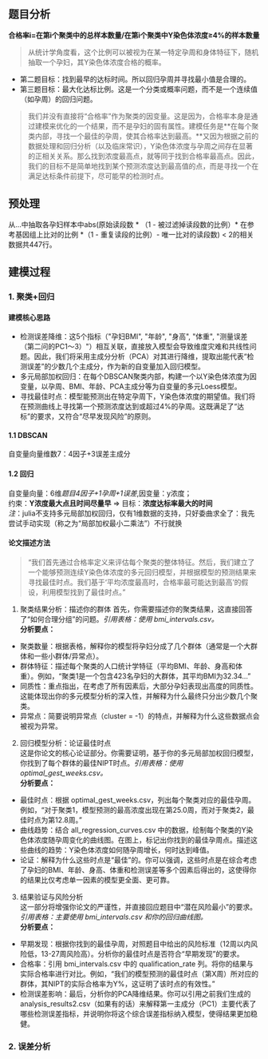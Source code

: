 ## 题目分析
**合格率i​=在第i个聚类中的总样本数量/在第i个聚类中Y染色体浓度≥4%的样本数量​**
>从统计学角度看，这个比例可以被视为在某一特定孕周和身体特征下，随机抽取一个孕妇，其Y染色体浓度合格的概率。
- 第二题目标：找到最早的达标时间。所以回归孕周并寻找最小值是合理的。
- 第三题目标：最大化达标比例。这是一个分类或概率问题，而不是一个连续值（如孕周）的回归问题。
>我们并没有直接将“合格率”作为聚类的因变量。这是因为，合格率本身是通过建模来优化的一个结果，而不是孕妇的固有属性。建模任务是**在每个聚类内部，寻找一个最佳的孕周，使其合格率达到最高。**又因为根据之前的数据处理和回归分析（以及临床常识），Y染色体浓度与孕周之间存在显著的正相关关系。那么找到浓度最高点，就等同于找到合格率最高点。因此，我们的目标不是简单地找到某个预测浓度达到最高值的点，而是寻找一个在满足达标条件前提下，尽可能早的检测时点。

## 预处理
从...中抽取各孕妇样本中abs(原始读段数 * （1 - 被过滤掉读段数的比例）* 在参考基因组上比对的比例 *（1 - 重复读段的比例）- 唯一比对的读段数) < 2的相关数据共447行。 

## 建模过程

### 1. 聚类+回归

#### 建模核心思路
- 检测误差降维：这5个指标（"孕妇BMI", "年龄", "身高", "体重", "测量误差（第二问的PC1～3）"）相互关联，直接放入模型会导致维度灾难和共线性问题。因此，我们将采用主成分分析（PCA）对其进行降维，提取出能代表“检测误差”的少数几个主成分，作为新的自变量加入回归模型。
- 多元局部加权回归：在每个DBSCAN聚类内部，构建一个以Y染色体浓度为因变量，以孕周、BMI、年龄、PCA主成分等为自变量的多元Loess模型。
- 寻找最佳时点：模型能预测出在特定孕周下，Y染色体浓度的期望值。我们将在预测曲线上寻找第一个预测浓度达到或超过4%的孕周。这既满足了“达标”的要求，又符合“尽早发现风险”的原则。

#### 1.1 DBSCAN
自变量向量维数7：4因子+3误差主成分  

#### 1.2 回归
自变量向量：6维*题目4因子+1孕周+1误差*,因变量：y浓度；  
约束：**Y浓度最大点且时间尽量早** => 目标：**浓度达标率最大的时间**  
*注*：julia不支持多元局部加权回归，仅有1维数据的支持，只好委曲求全了：我先尝试手动实现（称之为“局部加权最小二乘法”）不行就换

#### 论文描述方法
>“我们首先通过合格率定义来评估每个聚类的整体特征。然后，我们建立了一个能够预测连续Y染色体浓度的多元回归模型，并根据模型的预测结果来寻找最佳时点。我们基于‘平均浓度最高时，合格率最可能达到最高’的假设，利用模型找到了最佳时点。”  

1. 聚类结果分析：描述你的群体
首先，你需要描述你的聚类结果，这直接回答了“如何合理分组”的问题。*引用表格：使用 bmi_intervals.csv。*  
**分析要点：**  
- 聚类数量：根据表格，解释你的模型将孕妇分成了几个群体（通常是一个大群体和一些小群体/异常点）。
- 群体特征：描述每个聚类的人口统计学特征（平均BMI、年龄、身高和体重）。例如，“聚类1是一个包含423名孕妇的大群体，其平均BMI为32.34...”
- 同质性：重点指出，在考虑了所有因素后，大部分孕妇表现出高度的同质性。这能体现出你的多元模型分析的深入性，并解释为什么最终只分出少数几个聚类。
- 异常点：简要说明异常点（cluster = -1）的特点，并解释为什么这些数据点会被视为异常。
2. 回归模型分析：论证最佳时点  
这是你论文的核心论证部分。你需要证明，基于你的多元局部加权回归模型，你找到了每个群体的最佳NIPT时点。*引用表格：使用 optimal_gest_weeks.csv。*  
**分析要点：**
- 最佳时点：根据 optimal_gest_weeks.csv，列出每个聚类对应的最佳孕周。例如，“对于聚类1，模型预测的最高浓度出现在第25.0周，而对于聚类2，最佳时点为第12.8周。”
- 曲线趋势：结合 all_regression_curves.csv 中的数据，绘制每个聚类的Y染色体浓度随孕周变化的曲线图。在图上，标记出你找到的最佳孕周点。描述这些曲线的趋势：Y染色体浓度如何随孕周增长，何时达到峰值。
- 论证：解释为什么这些时点是“最佳”的。你可以强调，这些时点是在综合考虑了孕妇的BMI、年龄、身高、体重和检测误差等多个因素后得出的，这使得你的结果比仅考虑单一因素的模型更全面、更可靠。
3. 结果验证与风险分析  
这一部分将增强你论文的严谨性，并直接回应题目中“潜在风险最小”的要求。*引用表格：主要使用 bmi_intervals.csv 和你的回归曲线图。*  
**分析要点：**  
- 早期发现：根据你找到的最佳孕周，对照题目中给出的风险标准（12周以内风险低，13-27周风险高）。分析你的最佳时点是否符合“早期发现”的要求。
- 合格率：引用 bmi_intervals.csv 中的 qualification_rate 列。将你的结果与实际合格率进行对比。例如，“我们的模型预测的最佳时点（第X周）所对应的群体，其NIPT的实际合格率为Y%，这证明了该时点的有效性。”
- 检测误差影响：最后，分析你的PCA降维结果。你可以引用之前我们生成的 analysis_results2.csv（如果有的话）来解释第一主成分（PC1）主要代表了哪些检测误差指标，并说明你将这个综合误差指标纳入模型，使得结果更加稳健。

### 2. 误差分析